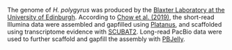 The genome of _H. polygyrus_ was produced by the [Blaxter Laboratory at the University of Edinburgh](http://www.nematodes.org/). According to [Chow et al. (2019)](https://europepmc.org/article/MED/30820541), the short-read Illumina data were assembled and gapfilled using [Platanus](http://platanus.bio.titech.ac.jp/), and scaffolded using transcriptome evidence with [SCUBAT2](https://github.com/GDKO/SCUBAT2). Long-read PacBio data were used to further scaffold and gapfill the assembly with [PBJelly](https://github.com/esrice/PBJelly). 
